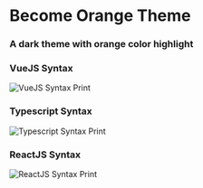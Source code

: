 # Become Orange Theme

### A dark theme with orange color highlight

### VueJS Syntax

![VueJS Syntax Print](https://dev.azure.com/elkerafereira/ec9bd706-6013-4b70-9240-f78480ed1c69/_apis/wit/attachments/6afaa408-0537-47fe-8e95-24163970839a?fileName=become-orange-vuejs.png)

### Typescript Syntax

![Typescript Syntax Print](https://dev.azure.com/elkerafereira/ec9bd706-6013-4b70-9240-f78480ed1c69/_apis/wit/attachments/b3f453de-386d-4638-88ef-02368475d420?fileName=become-orange-typescript.png)

### ReactJS Syntax

![ReactJS Syntax Print](https://dev.azure.com/elkerafereira/ec9bd706-6013-4b70-9240-f78480ed1c69/_apis/wit/attachments/a0c5d363-bebf-46a2-8dd7-797b79408d9b?fileName=become-orange-react.png)
